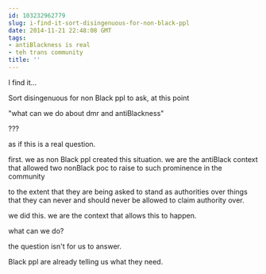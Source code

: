 ```yaml
---
id: 103232962779
slug: i-find-it-sort-disingenuous-for-non-black-ppl
date: 2014-11-21 22:48:08 GMT
tags:
- antiBlackness is real
- teh trans community
title: ''
---
```

I find it... 

Sort disingenuous for non Black ppl to ask,  at this point 

"what can we do about dmr and antiBlackness" 


??? 

as if this is a real question. 

first. we as non Black ppl created this situation. we are the antiBlack context that allowed two nonBlack poc to raise to such prominence in the community 

to the extent that they are being asked to stand as authorities over things that they can never and should never be allowed to claim authority over. 

we did this. we are the context that allows this to happen. 

what can we do? 

the question isn't for us to answer. 

Black ppl are already telling us what they need. 